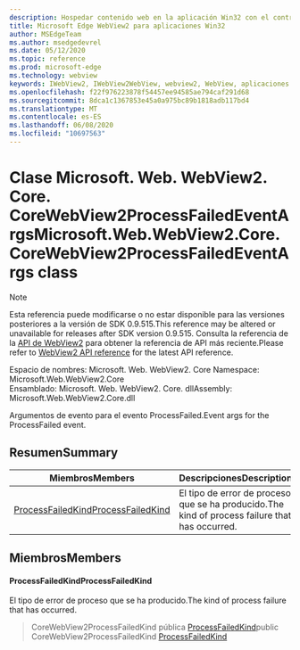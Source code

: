 ```yaml
---
description: Hospedar contenido web en la aplicación Win32 con el control Microsoft Edge WebView2
title: Microsoft Edge WebView2 para aplicaciones Win32
author: MSEdgeTeam
ms.author: msedgedevrel
ms.date: 05/12/2020
ms.topic: reference
ms.prod: microsoft-edge
ms.technology: webview
keywords: IWebView2, IWebView2WebView, webview2, WebView, aplicaciones Win32, Win32, Edge, ICoreWebView2, ICoreWebView2Controller, control de explorador, HTML Edge
ms.openlocfilehash: f22f976223878f54457ee94585ae794caf291d68
ms.sourcegitcommit: 8dca1c1367853e45a0a975bc89b1818adb117bd4
ms.translationtype: MT
ms.contentlocale: es-ES
ms.lasthandoff: 06/08/2020
ms.locfileid: "10697563"
---
```

# <span data-ttu-id="5f196-104">Clase Microsoft. Web. WebView2. Core. CoreWebView2ProcessFailedEventArgs</span><span class="sxs-lookup"><span data-stu-id="5f196-104">Microsoft.Web.WebView2.Core.CoreWebView2ProcessFailedEventArgs class</span></span> 

> [!NOTE]
> <span data-ttu-id="5f196-105">Esta referencia puede modificarse o no estar disponible para las versiones posteriores a la versión de SDK 0.9.515.</span><span class="sxs-lookup"><span data-stu-id="5f196-105">This reference may be altered or unavailable for releases after SDK version 0.9.515.</span></span> <span data-ttu-id="5f196-106">Consulta la referencia de la [API de WebView2](../../../webview2-api-reference.md) para obtener la referencia de API más reciente.</span><span class="sxs-lookup"><span data-stu-id="5f196-106">Please refer to [WebView2 API reference](../../../webview2-api-reference.md) for the latest API reference.</span></span>

<span data-ttu-id="5f196-107">Espacio de nombres: Microsoft. Web. WebView2. Core </span><span class="sxs-lookup"><span data-stu-id="5f196-107">Namespace: Microsoft.Web.WebView2.Core</span></span>\
<span data-ttu-id="5f196-108">Ensamblado: Microsoft. Web. WebView2. Core. dll</span><span class="sxs-lookup"><span data-stu-id="5f196-108">Assembly: Microsoft.Web.WebView2.Core.dll</span></span>

<span data-ttu-id="5f196-109">Argumentos de evento para el evento ProcessFailed.</span><span class="sxs-lookup"><span data-stu-id="5f196-109">Event args for the ProcessFailed event.</span></span>

## <span data-ttu-id="5f196-110">Resumen</span><span class="sxs-lookup"><span data-stu-id="5f196-110">Summary</span></span>

 <span data-ttu-id="5f196-111">Miembros</span><span class="sxs-lookup"><span data-stu-id="5f196-111">Members</span></span>                        | <span data-ttu-id="5f196-112">Descripciones</span><span class="sxs-lookup"><span data-stu-id="5f196-112">Descriptions</span></span>
--------------------------------|---------------------------------------------
[<span data-ttu-id="5f196-113">ProcessFailedKind</span><span class="sxs-lookup"><span data-stu-id="5f196-113">ProcessFailedKind</span></span>](#processfailedkind) | <span data-ttu-id="5f196-114">El tipo de error de proceso que se ha producido.</span><span class="sxs-lookup"><span data-stu-id="5f196-114">The kind of process failure that has occurred.</span></span>

## <span data-ttu-id="5f196-115">Miembros</span><span class="sxs-lookup"><span data-stu-id="5f196-115">Members</span></span>

#### <span data-ttu-id="5f196-116">ProcessFailedKind</span><span class="sxs-lookup"><span data-stu-id="5f196-116">ProcessFailedKind</span></span> 

<span data-ttu-id="5f196-117">El tipo de error de proceso que se ha producido.</span><span class="sxs-lookup"><span data-stu-id="5f196-117">The kind of process failure that has occurred.</span></span>

> <span data-ttu-id="5f196-118">CoreWebView2ProcessFailedKind pública [ProcessFailedKind](#processfailedkind)</span><span class="sxs-lookup"><span data-stu-id="5f196-118">public CoreWebView2ProcessFailedKind [ProcessFailedKind](#processfailedkind)</span></span>

